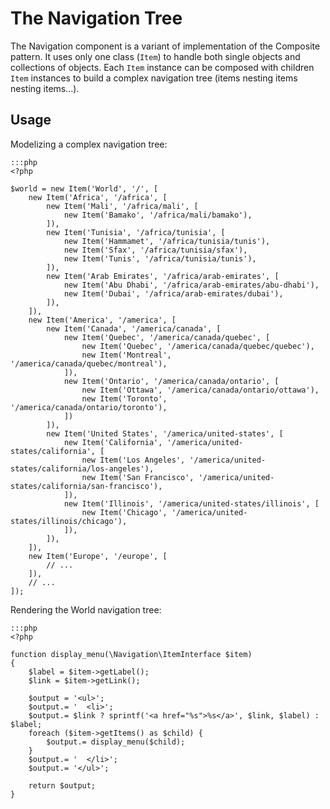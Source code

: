 The Navigation Tree
===================

The Navigation component is a variant of implementation of the Composite pattern.
It uses only one class (`Item`) to handle both single objects and collections of
objects. Each `Item` instance can be composed with children `Item` instances to
build a complex navigation tree (items nesting items nesting items...).

Usage
-----

Modelizing a complex navigation tree:

    :::php
    <?php
    
    $world = new Item('World', '/', [
        new Item('Africa', '/africa', [
            new Item('Mali', '/africa/mali', [
                new Item('Bamako', '/africa/mali/bamako'),
            ]),
            new Item('Tunisia', '/africa/tunisia', [
                new Item('Hammamet', '/africa/tunisia/tunis'),
                new Item('Sfax', '/africa/tunisia/sfax'),
                new Item('Tunis', '/africa/tunisia/tunis'),
            ]),
            new Item('Arab Emirates', '/africa/arab-emirates', [
                new Item('Abu Dhabi', '/africa/arab-emirates/abu-dhabi'),
                new Item('Dubai', '/africa/arab-emirates/dubai'),
            ]),
        ]),
        new Item('America', '/america', [
            new Item('Canada', '/america/canada', [
                new Item('Quebec', '/america/canada/quebec', [
                    new Item('Quebec', '/america/canada/quebec/quebec'),
                    new Item('Montreal', '/america/canada/quebec/montreal'),
                ]),
                new Item('Ontario', '/america/canada/ontario', [
                    new Item('Ottawa', '/america/canada/ontario/ottawa'),
                    new Item('Toronto', '/america/canada/ontario/toronto'),
                ])
            ]),
            new Item('United States', '/america/united-states', [
                new Item('California', '/america/united-states/california', [
                    new Item('Los Angeles', '/america/united-states/california/los-angeles'),
                    new Item('San Francisco', '/america/united-states/california/san-francisco'),
                ]),
                new Item('Illinois', '/america/united-states/illinois', [
                    new Item('Chicago', '/america/united-states/illinois/chicago'),
                ]),
            ]),
        ]),
        new Item('Europe', '/europe', [
            // ...
        ]),
        // ...
    ]);

Rendering the World navigation tree:

    :::php
    <?php
    
    function display_menu(\Navigation\ItemInterface $item)
    {
        $label = $item->getLabel();
        $link = $item->getLink();
    
        $output = '<ul>';
        $output.= '  <li>';
        $output.= $link ? sprintf('<a href="%s">%s</a>', $link, $label) : $label;
        foreach ($item->getItems() as $child) {
            $output.= display_menu($child);
        }
        $output.= '  </li>';
        $output.= '</ul>';
    
        return $output;
    }

